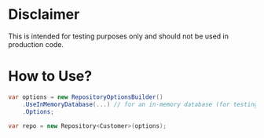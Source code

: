 # Disclaimer
This is intended for testing purposes only and should not be used in production code.

# How to Use?
```csharp
var options = new RepositoryOptionsBuilder()
    .UseInMemoryDatabase(...) // for an in-memory database (for testing purposes only)
    .Options;
    
var repo = new Repository<Customer>(options);
```
